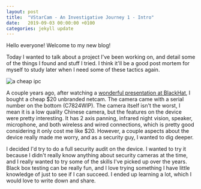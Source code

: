 ```yaml
---
layout: post
title:  "VStarCam - An Investigative Journey 1 - Intro"
date:   2019-09-03 00:00:00 +0100
categories: jekyll update
---
```


Hello everyone! Welcome to my new blog!

Today I wanted to talk about a project I've been working on, and detail some of the things I found and stuff I tried. I think it'll be a good post mortem for myself to study later when I need some of these tactics again.

![a cheap ipc](images/vstarcam/1.png "A Cheap IPC")

A couple years ago, after watching a [wonderful presentation at BlackHat](https://www.youtube.com/watch?v=B8DjTcANBx0), I bought a cheap $20 unbranded netcam. The camera came with a serial number on the bottom (C7824WIP). The camera itself isn't the worst, I mean it is a low quality Chinese camera, but the features on the device were pretty interesting. It has 2 axis panning, infrared night vision, speaker, microphone, and both wireless and wired connections, which is pretty good considering it only cost me like $20. However, a couple aspects about the device really made me worry, and as a security guy, I wanted to dig deeper.

I decided I'd try to do a full security audit on the device. I wanted to try it because I didn't really know anything about security cameras at the time, and I really wanted to try some of the skills I've picked up over the years. Black box testing can be really fun, and I love trying something I have little knowledge of just to see if I can succeed. I ended up learning a lot, which I would love to write down and share.

